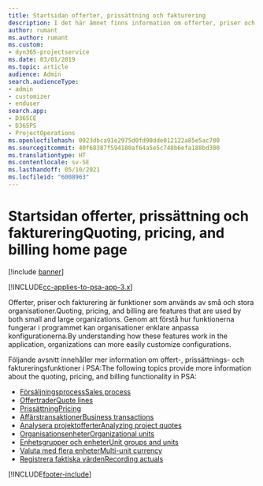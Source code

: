 ```yaml
---
title: Startsidan offerter, prissättning och fakturering
description: I det här ämnet finns information om offerter, priser och fakturering.
author: rumant
ms.author: rumant
ms.custom:
- dyn365-projectservice
ms.date: 03/01/2019
ms.topic: article
audience: Admin
search.audienceType:
- admin
- customizer
- enduser
search.app:
- D365CE
- D365PS
- ProjectOperations
ms.openlocfilehash: 0923dbca91e2975d0fd90dde012122a85e5ac700
ms.sourcegitcommit: 40f68387f594180af64a5e5c748b6efa188bd300
ms.translationtype: HT
ms.contentlocale: sv-SE
ms.lasthandoff: 05/10/2021
ms.locfileid: "6008963"
---
```

# <a name="quoting-pricing-and-billing-home-page"></a><span data-ttu-id="51106-103">Startsidan offerter, prissättning och fakturering</span><span class="sxs-lookup"><span data-stu-id="51106-103">Quoting, pricing, and billing home page</span></span>

[!include [banner](../includes/psa-now-project-operations.md)]

[!INCLUDE[cc-applies-to-psa-app-3.x](../includes/cc-applies-to-psa-app-3x.md)]

<span data-ttu-id="51106-104">Offerter, priser och fakturering är funktioner som används av små och stora organisationer.</span><span class="sxs-lookup"><span data-stu-id="51106-104">Quoting, pricing, and billing are features that are used by both small and large organizations.</span></span> <span data-ttu-id="51106-105">Genom att förstå hur funktionerna fungerar i programmet kan organisationer enklare anpassa konfigurationerna.</span><span class="sxs-lookup"><span data-stu-id="51106-105">By understanding how these features work in the application, organizations can more easily customize configurations.</span></span>

<span data-ttu-id="51106-106">Följande avsnitt innehåller mer information om offert-, prissättnings- och faktureringsfunktioner i PSA:</span><span class="sxs-lookup"><span data-stu-id="51106-106">The following topics provide more information about the quoting, pricing, and billing functionality in PSA:</span></span>

- [<span data-ttu-id="51106-107">Försäljningsprocess</span><span class="sxs-lookup"><span data-stu-id="51106-107">Sales process</span></span>](basic-sales-process.md)
- [<span data-ttu-id="51106-108">Offertrader</span><span class="sxs-lookup"><span data-stu-id="51106-108">Quote lines</span></span>](basic-quote-lines.md)
- [<span data-ttu-id="51106-109">Prissättning</span><span class="sxs-lookup"><span data-stu-id="51106-109">Pricing</span></span>](basic-pricing.md)
- [<span data-ttu-id="51106-110">Affärstransaktioner</span><span class="sxs-lookup"><span data-stu-id="51106-110">Business transactions</span></span>](basic-business-transactions.md)
- [<span data-ttu-id="51106-111">Analysera projektofferter</span><span class="sxs-lookup"><span data-stu-id="51106-111">Analyzing project quotes</span></span>](basic-analyzing-quotes.md)
- [<span data-ttu-id="51106-112">Organisationsenheter</span><span class="sxs-lookup"><span data-stu-id="51106-112">Organizational units</span></span>](advanced-organizational.md)
- [<span data-ttu-id="51106-113">Enhetsgrupper och enheter</span><span class="sxs-lookup"><span data-stu-id="51106-113">Unit groups and units</span></span>](advanced-units.md)
- [<span data-ttu-id="51106-114">Valuta med flera enheter</span><span class="sxs-lookup"><span data-stu-id="51106-114">Multi-unit currency</span></span>](advanced-currency.md)
- [<span data-ttu-id="51106-115">Registrera faktiska värden</span><span class="sxs-lookup"><span data-stu-id="51106-115">Recording actuals</span></span>](advanced-actuals.md)


[!INCLUDE[footer-include](../includes/footer-banner.md)]
